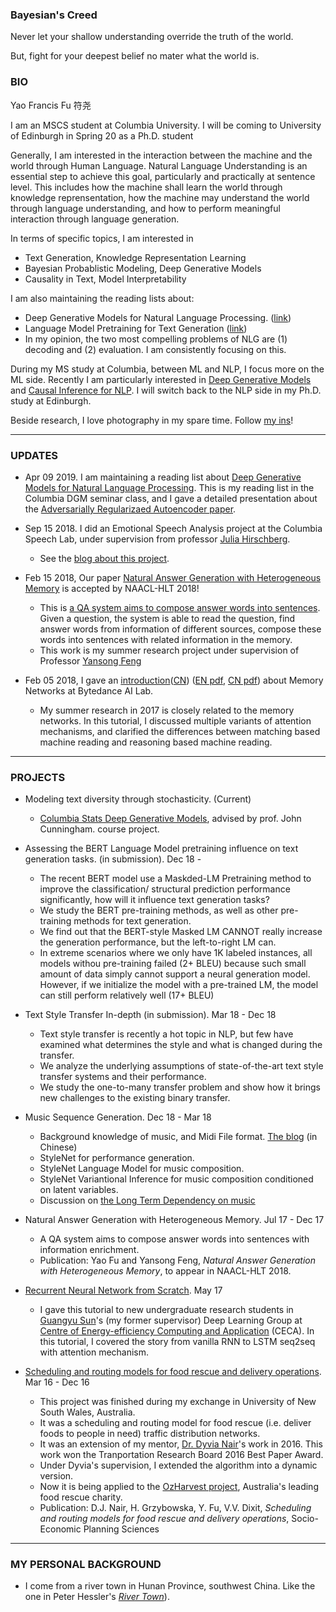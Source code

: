 
### Bayesian's Creed

Never let your shallow understanding override the truth of the world.

But, fight for your deepest belief no mater what the world is. 

### BIO

Yao Francis Fu 符尧 

I am an MSCS student at Columbia University. I will be coming to University of Edinburgh in Spring 20 as a Ph.D. student

Generally, I am interested in the interaction between the machine and the world through Human Language. 
Natural Language Understanding is an essential step to achieve this goal, particularly and practically at sentence level. 
This includes how the machine shall learn the world through knowledge reprensentation, how the machine may understand the world through language understanding, and how to perform meaningful interaction through language generation. 

In terms of specific topics, I am interested in 
* Text Generation, Knowledge Representation Learning
* Bayesian Probablistic Modeling, Deep Generative Models
* Causality in Text, Model Interpretability 

I am also maintaining the reading lists about:
* Deep Generative Models for Natural Language Processing. ([link](https://github.com/Francix/Deep-Generative-Models-for-Natural-Language-Processing))
* Language Model Pretraining for Text Generation ([link](https://github.com/Francix/Language-Model-Pretraining-for-Text-Generation))
* In my opinion, the two most compelling problems of NLG are (1) decoding and (2) evaluation. I am consistently focusing on this. 

During my MS study at Columbia, between ML and NLP, I focus more on the ML side. Recently I am particularly interested in [Deep Generative Models](http://stat.columbia.edu/~cunningham/teaching/GR8201/) and [Causal Inference for NLP](https://arxiv.org/abs/1802.02163). I will switch back to the NLP side in my Ph.D. study at Edinburgh. 

Beside research, I love photography in my spare time. Follow [my ins](https://www.instagram.com/franx_yao/)! 

-----

### UPDATES

* Apr 09 2019. I am maintaining a reading list about [Deep Generative Models for Natural Language Processing](https://github.com/Francix/Deep-Generative-Models-for-Natural-Language-Processing). This is my reading list in the Columbia DGM seminar class, and I gave a detailed presentation about the [Adversarially Regularizaed Autoencoder paper](https://francix.github.io/blog/annotated_arae.pdf). 

* Sep 15 2018. I did an Emotional Speech Analysis project at the Columbia Speech Lab, under supervision from professor [Julia Hirschberg](http://www.cs.columbia.edu/~julia/). 

  * See the [blog about this project](https://Francix.github.io/blog/Attempts-on-the-Emotional-Speech-Generation).

* Feb 15 2018, Our paper [Natural Answer Generation with Heterogeneous Memory](https://francix.github.io/NaturalAnswerGeneration.pdf) is accepted by NAACL-HLT 2018!  

  * This is [a QA system aims to compose answer words into sentences](https://francix.github.io/NaturalAnswer.html). Given a question, the system is able to read the question, find answer words from information of different sources, compose these words into sentences with related information in the memory.
  * This work is my summer research project under supervision of Professor [Yansong Feng](https://sites.google.com/site/ysfeng/home)

* Feb 05 2018, I gave an [introduction](https://francix.github.io/MemNN-Fuyao-EN.html)([CN](https://francix.github.io/MemNN-Fuyao-CN.html)) ([EN pdf](https://francix.github.io/MemNN-Fuyao-EN.pdf), [CN pdf](https://francix.github.io/MemNN-Fuyao-CN.pdf)) about Memory Networks at Bytedance AI Lab. 

  - My summer research in 2017 is closely related to the memory networks. In this tutorial, I discussed multiple variants of attention mechanisms, and clarified the differences between matching based machine reading and reasoning based machine reading. 

-----

### PROJECTS
* Modeling text diversity through stochasticity. (Current)

  * [Columbia Stats Deep Generative Models](http://stat.columbia.edu/~cunningham/teaching/GR8201/), advised by prof. John Cunningham. course project. 

* Assessing the BERT Language Model pretraining influence on text generation tasks. (in submission). Dec 18 - 

  * The recent BERT model use a Maskded-LM Pretraining method to improve the classification/ structural prediction performance significantly, how will it influence text generation tasks? 
  * We study the BERT pre-training methods, as well as other pre-training methods for text generation. 
  * We find out that the BERT-style Masked LM CANNOT really increase the generation performance, but the left-to-right LM can. 
  * In extreme scenarios where we only have 1K labeled instances, all models withou pre-training failed (2+ BLEU) because such small amount of data simply cannot support a neural generation model. However, if we initialize the model with a pre-trained LM, the model can still perform relatively well (17+ BLEU)

* Text Style Transfer In-depth (in submission). Mar 18 - Dec 18 

  * Text style transfer is recently a hot topic in NLP, but few have examined what determines the style and what is changed during the transfer.
  * We analyze the underlying assumptions of state-of-the-art text style transfer systems and their performance. 
  * We study the one-to-many transfer problem and show how it brings new challenges to the existing binary transfer. 

* Music Sequence Generation. Dec 18 - Mar 18 

  * Background knowledge of music, and Midi File format. [The blog](https://francix.github.io/MusicGeneration.html) (in Chinese) 
  * StyleNet for performance generation. 
  * StyleNet Language Model for music composition. 
  * StyleNet Variantional Inference for music composition conditioned on latent variables. 
  * Discussion on [the Long Term Dependency on music](https://francix.github.io/Long-term-Dependency.html)
  
* Natural Answer Generation with Heterogeneous Memory. Jul 17 - Dec 17 

  * A QA system aims to compose answer words into sentences with information enrichment. 
  * Publication: Yao Fu and Yansong Feng, _Natural Answer Generation with Heterogeneous Memory_, to appear in NAACL-HLT 2018. 

* [Recurrent Neural Network from Scratch](https://francix.github.io/images/RNNfromScratch_fuyao.pdf). May 17 

  * I gave this tutorial to new undergraduate research students in [Guangyu Sun](http://ceca.pku.edu.cn/en/team.php?action=show&member_id=15)'s (my former supervisor) Deep Learning Group at [Centre of Energy-efficiency Computing and Application](http://ceca.pku.edu.cn/en/) (CECA). In this tutorial, I covered the story from vanilla RNN to LSTM seq2seq with attention mechanism.

* [Scheduling and routing models for food rescue and delivery operations](https://github.com/Francix/Multi-Vehicle-Multi-Peroid-Dynamic-Tabu-Search/tree/master). Mar 16 - Dec 16

  * This project was finished during my exchange in University of New South Wales, Australia. 
  * It was a scheduling and routing model for food rescue (i.e. deliver foods to people in need) traffic distribution networks. 
  * It was an extension of my mentor, [Dr. Dyvia Nair](http://www.rciti.unsw.edu.au/staff/divya-nair)'s work in 2016. This work won the Tranportation Research Board 2016 Best Paper Award. 
  * Under Dyvia's supervision, I extended the algorithm into a dynamic version. 
  * Now it is being applied to the [OzHarvest project](http://www.ozharvest.org/), Australia's leading food rescue charity. 
  * Publication: D.J. Nair, H. Grzybowska, Y. Fu, V.V. Dixit, _Scheduling and routing models for food rescue and delivery operations_, Socio-Economic Planning Sciences

-----

### MY PERSONAL BACKGROUND

* I come from a river town in Hunan Province, southwest China. Like the one in Peter Hessler's [_River Town_](http://www.goodreads.com/book/show/94053.River_Town)). 






